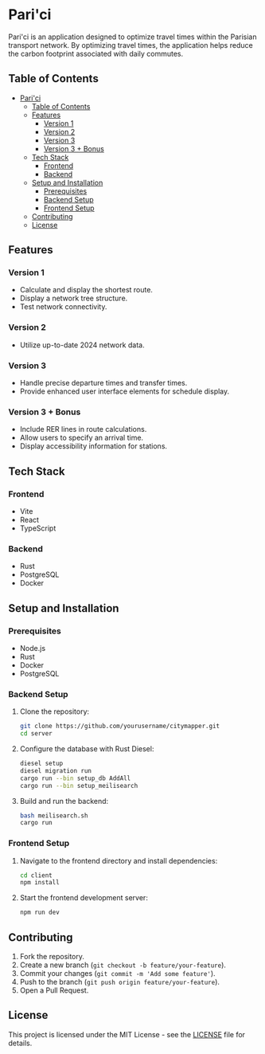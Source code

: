 # Pari'ci

Pari'ci is an application designed to optimize travel times within the Parisian transport network. By optimizing travel times, the application helps reduce the carbon footprint associated with daily commutes.

## Table of Contents

- [Pari'ci](#parici)
  - [Table of Contents](#table-of-contents)
  - [Features](#features)
    - [Version 1](#version-1)
    - [Version 2](#version-2)
    - [Version 3](#version-3)
    - [Version 3 + Bonus](#version-3--bonus)
  - [Tech Stack](#tech-stack)
    - [Frontend](#frontend)
    - [Backend](#backend)
  - [Setup and Installation](#setup-and-installation)
    - [Prerequisites](#prerequisites)
    - [Backend Setup](#backend-setup)
    - [Frontend Setup](#frontend-setup)
  - [Contributing](#contributing)
  - [License](#license)

## Features

### Version 1

- Calculate and display the shortest route.
- Display a network tree structure.
- Test network connectivity.

### Version 2

- Utilize up-to-date 2024 network data.

### Version 3

- Handle precise departure times and transfer times.
- Provide enhanced user interface elements for schedule display.

### Version 3 + Bonus

- Include RER lines in route calculations.
- Allow users to specify an arrival time.
- Display accessibility information for stations.

## Tech Stack

### Frontend

- Vite
- React
- TypeScript

### Backend

- Rust
- PostgreSQL
- Docker

## Setup and Installation

### Prerequisites

- Node.js
- Rust
- Docker
- PostgreSQL

### Backend Setup

1. Clone the repository:

   ```sh
   git clone https://github.com/yourusername/citymapper.git
   cd server
   ```

2. Configure the database with Rust Diesel:

   ```sh
   diesel setup
   diesel migration run
   cargo run --bin setup_db AddAll
   cargo run --bin setup_meilisearch
   ```

3. Build and run the backend:
   ```sh
   bash meilisearch.sh
   cargo run
   ```

### Frontend Setup

1. Navigate to the frontend directory and install dependencies:

   ```sh
   cd client
   npm install
   ```

2. Start the frontend development server:
   ```sh
   npm run dev
   ```

## Contributing

1. Fork the repository.
2. Create a new branch (`git checkout -b feature/your-feature`).
3. Commit your changes (`git commit -m 'Add some feature'`).
4. Push to the branch (`git push origin feature/your-feature`).
5. Open a Pull Request.

## License

This project is licensed under the MIT License - see the [LICENSE](LICENSE) file for details.
